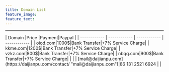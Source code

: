 ```yaml
---
title: Domain List
feature_image:
feature_text:
---
```

<hr>
| Domain  |Price |Payment|Paypal |
| ------------ | ------------ | ------------ | ------------ |
| oiod.com|1000$|Bank Transfer|+7% Service Charge|
| kkme.com|1200$|Bank Transfer|+7% Service Charge|
|  vzkz.com|800$|Bank Transfer|+7% Service Charge|
|  nbqq.com|900$|Bank Transfer|+7% Service Charge|
|   |   |  [mail@daijianpu.com](https://daijianpu.com/contact/ "mail@daijianpu.com")|86 131 2521 6924 | |

